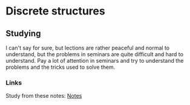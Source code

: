 
# Discrete structures

## Studying
I can't say for sure, but lections are rather peaceful and normal to understand, but the problems in seminars are quite difficult and hard to understand. Pay a lot of attention in seminars and try to understand the problems and the tricks used to solve them.

### Links
Study from these notes: [Notes](https://store.fmi.uni-sofia.bg/fmi/logic/msoskova/LectureNotesDMA.pdf)
